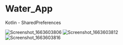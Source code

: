 # Water_App
Kotlin - SharedPreferences

![Screenshot_1663603806](https://user-images.githubusercontent.com/78302281/191064163-6c8173c6-ea6d-41b5-8435-d9bc43fc95ff.png)
![Screenshot_1663603812](https://user-images.githubusercontent.com/78302281/191064167-004db6ad-e24e-49c5-954c-7a0c716eb964.png)
![Screenshot_1663603816](https://user-images.githubusercontent.com/78302281/191064170-a17d0047-7c88-487c-9a2c-6b8af9b9b5d9.png)
